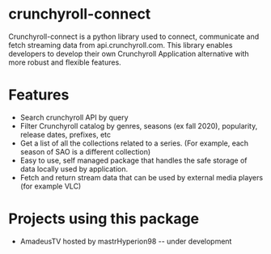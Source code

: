 # crunchyroll-connect

Crunchyroll-connect is a python library used to connect, communicate and fetch streaming data from api.crunchyroll.com. This library enables developers to 
develop their own Crunchyroll Application alternative with more robust and flexible features. 

# Features

* Search crunchyroll API by query
* Filter Crunchyroll catalog by genres, seasons (ex fall 2020), popularity, release dates, prefixes, etc
* Get a list of all the collections related to a series. (For example, each season of SAO is a different collection) 
* Easy to use, self managed package that handles the safe storage of data locally used by application. 
* Fetch and return stream data that can be used by external media players (for example VLC)

# Projects using this package

* AmadeusTV hosted by mastrHyperion98 -- under development
